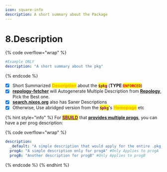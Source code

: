 ```yaml
---
icon: square-info
description: A short summary about the Package
---
```


# 8.Description

{% code overflow="wrap" %}
```yaml
#Example ONLY
description: "A short summary about the pkg"
```
{% endcode %}

* [x] Short Summarized <mark style="color:orange;">**Description**</mark> about the <mark style="color:purple;">**`$pkg`**</mark> (**TYPE**:<mark style="color:red;">**`ENFORCED`**</mark>)
* [x] [**repology-fetcher**](https://github.com/pkgforge/soarpkgs/blob/main/scripts/repology_fetcher.sh) will Autogenerate Multiple Description from [**Repology**](https://repology.org/projects/), Pick the Best one.
* [x] [**search.nixos.org**](https://search.nixos.org/packages) also has Saner Descriptions
* [x] Otherwise, Use abridged version from the <mark style="color:purple;">**`$pkg`**</mark>'s <mark style="color:orange;">**Homepage**</mark> etc

{% hint style="info" %}
For [<mark style="color:purple;">**SBUILD**</mark>](https://github.com/pkgforge/soarpkgs) that [**provides multiple progs**](16.provides.md), you can have a per prog description:

{% code overflow="wrap" %}
```yaml
description:
  _default: "A simple description that would apply for the entire .pkg_family" #Applies to the whole pkg_family, overriden if seprate description for each prog exist (Like Below)
  progA: "A simple description only for progA" #Only Applies to progA
  progB: "Another description for progB" #Only Applies to progB
```
{% endcode %}
{% endhint %}
